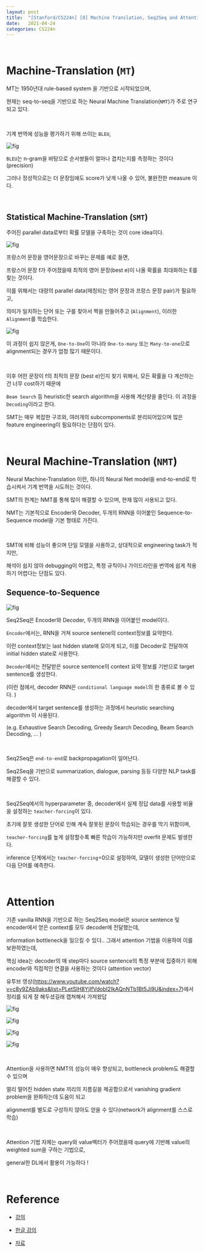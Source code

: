 ```yaml
---
layout: post
title:  "[Stanford/CS224n] [8] Machine Translation, Seq2Seq and Attention  "
date:   2021-04-24
categories: CS224n 
---
```



<br>


# Machine-Translation (`MT`)

MT는 1950년대 rule-based system 을 기반으로 시작되었으며,

현재는 seq-to-seq을 기반으로 하는 Neural Machine Translation(`NMT`)가 주로 연구되고 있다.

<br>


기계 번역에 성능을 평가하기 위해 쓰이는 `BLEU`,


![fig](https://3.bp.blogspot.com/-HDoHlz3t9eo/WO1TxDJfSRI/AAAAAAAAISI/7B5FhctDglkxexKD_WSzTiR87h2B_OlXQCLcB/s1600/BLEU_94.jpg)

`BLEU`는 n-gram을 바탕으로 순서쌍들이 얼마나 겹치는지를 측정하는 것이다(precision)  

그러나 정성적으로는 더 문장임에도 score가 낮게 나올 수 있어, 불완전한 measure 이다.



<br>

## Statistical Machine-Translation (`SMT`)

주어진 parallel data로부터 확률 모델을 구축하는 것이 core idea이다.


![fig](https://lh3.googleusercontent.com/proxy/MvRNJwkrNe3kij7IY8lB_Q0OJ_2fLLBSb9WuDFJeN76mSROcXnmVhTOyBXytA7UWFxaNqzDpKzMAak4RulsG3zO3ICL3vkg7VBobYTAgsBtTqRhdqxc444HOYlvsvmA)


프랑스어 문장을 영어문장으로 바꾸는 문제를 예로 들면,

프랑스어 문장 f가 주어졌을때 최적의 영어 문장(best e)이 나올 확률을 최대화하는 E를 찾는 것이다.

이를 위해서는 대량의 parallel data(매칭되는 영어 문장과 프랑스 문장 pair)가 필요하고,

의미가 일치하는 단어 또는 구를 찾아서 짝을 만들어주고 (`Alignment`), 이러한 `Alignment`를 학습한다.


![fig](https://i1.wp.com/kantanmtblog.com/wp-content/uploads/2019/04/smt-model.jpg?resize=572%2C367&ssl=1)

이 과정이 쉽지 않은게, `One-to-One`이 아니라 `One-to-many` 또는 `Many-to-one`으로 alignment되는 경우가 엄청 많기 때문이다.


<br>

이후 어떤 문장이 f의 최적의 문장 (best e)인지 찾기 위해서, 모든 확률을 다 계산하는 건 너무 cost하기 때문에

`Beam Search` 등 heuristic한 search algorithm을 사용해 계산량을 줄인다. 이 과정을 `Decoding`이라고 한다.

SMT는 매우 복잡한 구조와, 여러개의 subcomponents로 분리되어있으며 많은 feature engineering이 필요하다는 단점이 있다.


<br>

# Neural Machine-Translation (`NMT`)

Neural Machine-Translation 이란, 하나의 Neural Net model을 end-to-end로 학습시켜서 기계 번역을 시도하는 것이다.

SMT의 한계는 NMT를 통해 많이 해결할 수 있으며, 현재 많이 사용되고 있다.

NMT는 기본적으로 Encoder와 Decoder, 두개의 RNN을 이어붙인 Sequence-to-Sequence model을 기본 형태로 가진다.


<br>

SMT에 비해 성능이 좋으며 단일 모델을 사용하고, 상대적으로 engineering task가 적지만,

해석이 쉽지 않아 debugging이 어렵고, 특정 규칙이나 가이드라인을 번역에 쉽게 적용하기 어렵다는 단점도 있다.


## Sequence-to-Sequence

![fig](https://miro.medium.com/max/3972/1*1JcHGUU7rFgtXC_mydUA_Q.jpeg)


Seq2Seq은 Encoder와 Decoder, 두개의 RNN을 이어붙인 model이다.

`Encoder`에서는, RNN을 거쳐 source sentene의 context정보를 요약한다.

이런 context정보는 last hidden state에 모이게 되고, 이를 Decoder로 전달하여 initial hidden state로 사용한다.  

`Decoder`에서는 전달받은 source sentence의 context 요약 정보를 기반으로 target sentence를 생성한다.

(이런 점에서, decoder RNN은 `conditional language model`의 한 종류로 볼 수 있다. )

decoder에서 target sentence를 생성하는 과정에서 heuristic searching algorithm 이 사용된다.

(e.g. Exhaustive Search Decoding, Greedy Search Decoding, Beam Search Decoding, ... )

<br>

Seq2Seq은 `end-to-end`로 backpropagation이 일어난다.

Seq2Seq을 기반으로 summarization, dialogue, parsing 등등 다양한 NLP task를 해결할 수 있다.


<br>

Seq2Seq에서의 hyperparameter 중, decoder에서 실제 정답 data를 사용할 비율을 설정하는 `teacher-forcing`이 있다.

초기에 잘못 생성한 단어로 인해 계속 잘못된 문장이 학습되는 경우를 막기 위함이며,

`teacher-forcing`를 높게 설정할수록 빠른 학습이 가능하지만 overfit 문제도 발생한다.

inference 단계에서는 `teacher-forcing`=0으로 설정하여, 모델이 생성한 단어만으로 다음 단어를 예측한다.


<br>



# Attention

기존 vanilla RNN을 기반으로 하는 Seq2Seq model은 source sentence 및 encoder에서 얻은 context를 모두 decoder에 전달했는데,

information bottleneck을 일으킬 수 있다.. 그래서 attention 기법을 이용하여 이를 보완하였는데,

핵심 idea는 decoder의 매 step마다 source sentence의 특정 부분에 집중하기 위해 encoder와 직접적인 연결을 사용하는 것이다 (attention vector)


유투브 영상(https://www.youtube.com/watch?v=c8y9ZAb9aks&list=PLetSlH8YjIfVdobI2IkAQnNTb1Bt5Ji9U&index=7)에서 정리를 되게 잘 해두셨길래 캡쳐해서 가져왔답


![fig](static/assets/img/blog/research/cs224n8_1.png)


![fig](static/assets/img/blog/research/cs224n8_2.png)

![fig](static/assets/img/blog/research/cs224n8_3.png)

![fig](static/assets/img/blog/research/cs224n8_4.png)

<br>


Attention을 사용하면 NMT의 성능이 매우 향상되고, bottleneck problem도 해결할 수 있으며

멀리 떨어진 hidden state 끼리의 지름길을 제공함으로서 vanishing gradient problem을 완화하는데 도움이 되고

alignment를 별도로 구성하지 않아도 얻을 수 있다(network가 alignment를 스스로 학습)

<br>


Attention 기법 자체는 query와 value벡터가 주어졌을때 query에 기반해 value의 weighted sum을 구하는 기법으로,

general한 DL에서 활용이 가능하다 !

<br>


# Reference

- [강의](https://www.youtube.com/watch?v=8rXD5-xhemo&list=PLoROMvodv4rOhcuXMZkNm7j3fVwBBY42z)

- [한글 강의](https://www.youtube.com/watch?v=c8y9ZAb9aks&list=PLetSlH8YjIfVdobI2IkAQnNTb1Bt5Ji9U&index=7)

- [자료 ](https://web.stanford.edu/class/archive/cs/cs224n/cs224n.1194/)

<br>
